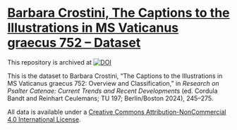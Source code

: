 # [Barbara Crostini, The Captions to the Illustrations in MS Vaticanus graecus 752 – Dataset](https://nbn-resolving.org/urn:nbn:de:kobv:b4-20240508092805405-4787747-2)

This repository is archived at [![DOI](https://zenodo.org/badge/DOI/10.5281/zenodo.XXXXXXX.svg)](https://doi.org/10.5281/zenodo.XXXXXXX)

This is the dataset to Barbara Crostini, “The Captions to the Illustrations in MS Vaticanus graecus 752: Overview and Classification,” in *Research on Psalter Catenae: Current Trends and Recent Developments* (ed. Cordula Bandt and Reinhart Ceulemans; TU 197; Berlin/Boston 2024), 245–275.

All data is available under a [Creative Commons Attribution-NonCommercial 4.0 International License](https://creativecommons.org/licenses/by-nc/4.0/).

